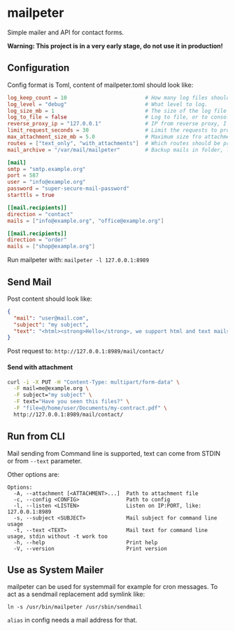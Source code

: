 # mailpeter

Simple mailer and API for contact forms.

**Warning: This project is in a very early stage, do not use it in production!**

## Configuration

Config format is Toml, content of mailpeter.toml should look like:

```Toml
log_keep_count = 10                         # How many log files should be kept until they are removed from the system.
log_level = "debug"                         # What level to log.
log_size_mb = 1                             # The size of the log file until a new log file is created.
log_to_file = false                         # Log to file, or to console.
reverse_proxy_ip = "127.0.0.1"              # IP from reverse proxy, I exists
limit_request_seconds = 30                  # Limit the requests to protect from spamming. 0 for disable rate limit.
max_attachment_size_mb = 5.0                # Maximum size fro attachments.
routes = ["text_only", "with_attachments"]  # Which routes should be provided.
mail_archive = "/var/mail/mailpeter"        # Backup mails in folder, leave it empty for no backup.

[mail]
smtp = "smtp.example.org"
port = 587
user = "info@example.org"
password = "super-secure-mail-password"
starttls = true

[[mail.recipients]]
direction = "contact"
mails = ["info@example.org", "office@example.org"]

[[mail.recipients]]
direction = "order"
mails = ["shop@example.org"]
```

Run mailpeter with: `mailpeter -l 127.0.0.1:8989`

## Send Mail

Post content should look like:

```JSON
{
  "mail": "user@mail.com",
  "subject": "my subject",
  "text": "<html><strong>Hello</strong>, we support html and text mails :-)</html>"
}
```
Post request to: `http://127.0.0.1:8989/mail/contact/`

#### Send with attachment

```BASH
curl -i -X PUT -H "Content-Type: multipart/form-data" \
  -F mail=me@example.org \
  -F subject="my subject" \
  -F text="Have you seen this files?" \
  -F "file=@/home/user/Documents/my-contract.pdf" \
  http://127.0.0.1:8989/mail/contact/
```

## Run from CLI

Mail sending from Command line is supported, text can come from STDIN or from `--text` parameter.

Other options are:

```
Options:
  -A, --attachment [<ATTACHMENT>...]  Path to attachment file
  -c, --config <CONFIG>               Path to config
  -l, --listen <LISTEN>               Listen on IP:PORT, like: 127.0.0.1:8989
  -s, --subject <SUBJECT>             Mail subject for command line usage
  -t, --text <TEXT>                   Mail text for command line usage, stdin without -t work too
  -h, --help                          Print help
  -V, --version                       Print version
```

## Use as System Mailer

mailpeter can be used for systemmail for example for cron messages. To act as a sendmail replacement add symlink like:

```
ln -s /usr/bin/mailpeter /usr/sbin/sendmail
```

`alias` in config needs a mail address for that.
